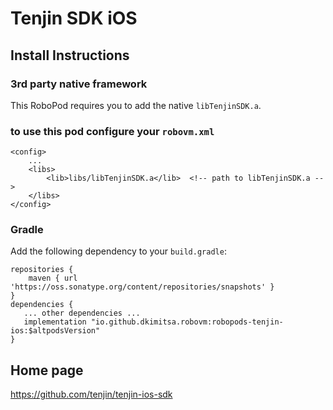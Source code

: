 # Tenjin SDK iOS

## Install Instructions

### 3rd party native framework
This RoboPod requires you to add the native `libTenjinSDK.a`.

### to use this pod configure your `robovm.xml`

```
<config>
    ...
    <libs>
        <lib>libs/libTenjinSDK.a</lib>  <!-- path to libTenjinSDK.a -->
    </libs>
</config>
```

### Gradle

Add the following dependency to your `build.gradle`:

```
repositories {
    maven { url 'https://oss.sonatype.org/content/repositories/snapshots' }
}
dependencies {
   ... other dependencies ...
   implementation "io.github.dkimitsa.robovm:robopods-tenjin-ios:$altpodsVersion"
}
```

## Home page

https://github.com/tenjin/tenjin-ios-sdk